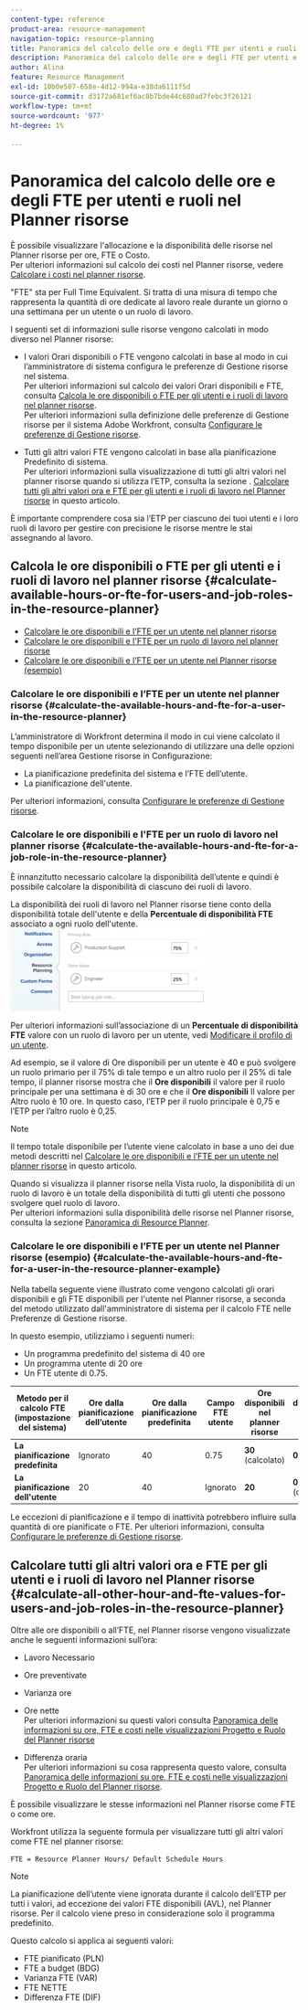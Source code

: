 ```yaml
---
content-type: reference
product-area: resource-management
navigation-topic: resource-planning
title: Panoramica del calcolo delle ore e degli FTE per utenti e ruoli nel Planner risorse
description: Panoramica del calcolo delle ore e degli FTE per utenti e ruoli nel Planner risorse
author: Alina
feature: Resource Management
exl-id: 10b0e507-658e-4d12-994a-e38da6111f5d
source-git-commit: d3172a681ef6ac8b7bde44c680ad7febc3f26121
workflow-type: tm+mt
source-wordcount: '977'
ht-degree: 1%

---
```


# Panoramica del calcolo delle ore e degli FTE per utenti e ruoli nel Planner risorse

<!--
<p data-mc-conditions="QuicksilverOrClassic.Draft mode">(NOTE: Alina:KEEP THIS:***Linked to: Configuring My Settings, Editing User Accounts, Planning in the Resource Planner -- *** Some of this documentation is also duplicated in this article (Scheduling): https://support.workfront.com/hc/en-us/articles/360000557174)</p>
-->

È possibile visualizzare l&#39;allocazione e la disponibilità delle risorse nel Planner risorse per ore, FTE o Costo.\
Per ulteriori informazioni sul calcolo dei costi nel Planner risorse, vedere [Calcolare i costi nel planner risorse](../../resource-mgmt/resource-planning/calculate-costs-resource-planner.md).

&quot;FTE&quot; sta per Full Time Equivalent. Si tratta di una misura di tempo che rappresenta la quantità di ore dedicate al lavoro reale durante un giorno o una settimana per un utente o un ruolo di lavoro.

I seguenti set di informazioni sulle risorse vengono calcolati in modo diverso nel Planner risorse:

* I valori Orari disponibili o FTE vengono calcolati in base al modo in cui l’amministratore di sistema configura le preferenze di Gestione risorse nel sistema.\
   Per ulteriori informazioni sul calcolo dei valori Orari disponibili e FTE, consulta [Calcola le ore disponibili o FTE per gli utenti e i ruoli di lavoro nel planner risorse](#calculate-available-hours-or-fte-for-users-and-job-roles-in-the-resource-planner).\
   Per ulteriori informazioni sulla definizione delle preferenze di Gestione risorse per il sistema Adobe Workfront, consulta [Configurare le preferenze di Gestione risorse](../../administration-and-setup/set-up-workfront/configure-system-defaults/configure-resource-mgmt-preferences.md).

* Tutti gli altri valori FTE vengono calcolati in base alla pianificazione Predefinito di sistema.\
   Per ulteriori informazioni sulla visualizzazione di tutti gli altri valori nel planner risorse quando si utilizza l’ETP, consulta la sezione . [Calcolare tutti gli altri valori ora e FTE per gli utenti e i ruoli di lavoro nel Planner risorse](#calculate-all-other-hour-and-fte-values-for-users-and-job-roles-in-the-resource-planner) in questo articolo.

È importante comprendere cosa sia l’ETP per ciascuno dei tuoi utenti e i loro ruoli di lavoro per gestire con precisione le risorse mentre le stai assegnando al lavoro.

## Calcola le ore disponibili o FTE per gli utenti e i ruoli di lavoro nel planner risorse {#calculate-available-hours-or-fte-for-users-and-job-roles-in-the-resource-planner}

* [Calcolare le ore disponibili e l’FTE per un utente nel planner risorse](#calculate-the-available-hours-and-fte-for-a-user-in-the-resource-planner)
* [Calcolare le ore disponibili e l&#39;FTE per un ruolo di lavoro nel planner risorse](#calculate-the-available-hours-and-fte-for-a-job-role-in-the-resource-planner)
* [Calcolare le ore disponibili e l’FTE per un utente nel Planner risorse (esempio)](#calculate-the-available-hours-and-fte-for-a-user-in-the-resource-planner-example)

### Calcolare le ore disponibili e l’FTE per un utente nel planner risorse {#calculate-the-available-hours-and-fte-for-a-user-in-the-resource-planner}

L’amministratore di Workfront determina il modo in cui viene calcolato il tempo disponibile per un utente selezionando di utilizzare una delle opzioni seguenti nell’area Gestione risorse in Configurazione:

* La pianificazione predefinita del sistema e l’FTE dell’utente.
* La pianificazione dell&#39;utente.

Per ulteriori informazioni, consulta [Configurare le preferenze di Gestione risorse](../../administration-and-setup/set-up-workfront/configure-system-defaults/configure-resource-mgmt-preferences.md).

<!--
<div data-mc-conditions="QuicksilverOrClassic.Draft mode">
<p><br></p>
<p> <img src="assets/nwe-resource-management-system-setting-user's-schedule-350x157.png" style="width: 350;height: 157;" data-mc-conditions="QuicksilverOrClassic.Quicksilver"> </p>
<p>(NOTE: The determines how to calculate resource availability at the system level.For more information about defining the Resource Management preferences for the system, see Configure Resource Management preferences.)</p>
<p>Based on how this setting is configured, the availability of the users in the Resource Planner (hours as well as FTE availability) is calculated by using the following methods: </p>
<ul>
<li><strong>The Default Schedule</strong>: The Default Schedule of the system and the user FTE are used to determine the Available Hours and FTE value for the user in the Resource Planner. The Schedule of the user is ignored. In this case:
<ul>
<li> The <strong>Available Hours</strong> in the<strong>Resource Planner</strong> are calculated using the following formula:<br><code>User Available Hours = Default Schedule Hours * User FTE value</code> <span style="color: #dc143c;">( NOTE: this is the correct value. If this shows as a division in other articles, that is wrong. It's a multiplication between these 2 values).</span><br>For example, if the Default Schedule has 40 hours a week available for work, and the user FTE is 0.5, the user is available to work for 20 hours a week in the Resource Planner.<br>For more information about schedules, including the Default Schedule, see <a href="../../administration-and-setup/set-up-workfront/configure-timesheets-schedules/create-schedules.md" class="MCXref xref">Create a schedule</a></li>
<li style="font-weight: normal;"> The <strong>Available FTE</strong> for the user in the<strong>Resource Planner</strong> is the same as the user FTE specified in the user settings. <br>For example, if the user FTE is 0.5 in the user settings, the available FTE of the user is 0.5 in the Resource Planner. For more information about the value of the user FTE as it displays in the user settings, see <a href="../../administration-and-setup/add-users/create-and-manage-users/edit-a-users-profile.md" class="MCXref xref">Edit a user's profile</a>.<br></li>
</ul></li>
<li><strong>The User's Schedule</strong>: The Schedule of the user is used to determine the availability of the user in the Resource Planner. The value of the user FTE is ignored. In this case:
<ul>
<li> The <strong>Available Hours</strong> in the<strong>Resource Planner</strong> are the same as the Hours from the Schedule of the user.<br>For example, if the Schedule of the user has 40 hours a week available for work, the user is available to work for 40 hours a week in the Resource Planner. </li>
<li> The <strong>Available FTE</strong> in the<strong>Resource Planner</strong> is calculated by the following formula:<br><em><code>User Available FTE = Hours from the Schedule of the User/ Default Schedule Hours</code><br></em>For example, if the Schedule of the user has 20 hours available to work, and the Default Schedule in Workfront has 40 hours available to work, the user's FTE is 0.5.<br>For more information about schedules, including the Default Schedule, see <a href="../../administration-and-setup/set-up-workfront/configure-timesheets-schedules/create-schedules.md" class="MCXref xref">Create a schedule</a>.</li>
</ul></li>
</ul> <note type="note">
If the user is not associated with a schedule, the Available Hours for the user are calculated using the Default Schedule.
</note>
</div>
-->

### Calcolare le ore disponibili e l&#39;FTE per un ruolo di lavoro nel planner risorse {#calculate-the-available-hours-and-fte-for-a-job-role-in-the-resource-planner}

È innanzitutto necessario calcolare la disponibilità dell’utente e quindi è possibile calcolare la disponibilità di ciascuno dei ruoli di lavoro.

La disponibilità dei ruoli di lavoro nel Planner risorse tiene conto della disponibilità totale dell&#39;utente e della **Percentuale di disponibilità FTE** associato a ogni ruolo dell&#39;utente.\
![percent_of_fte_available_at_the_user_level.png](assets/percent-of-fte-availability-at-the-user-level-350x144.png)

Per ulteriori informazioni sull’associazione di un **Percentuale di disponibilità FTE** valore con un ruolo di lavoro per un utente, vedi [Modificare il profilo di un utente](../../administration-and-setup/add-users/create-and-manage-users/edit-a-users-profile.md).

Ad esempio, se il valore di Ore disponibili per un utente è 40 e può svolgere un ruolo primario per il 75% di tale tempo e un altro ruolo per il 25% di tale tempo, il planner risorse mostra che il **Ore disponibili** il valore per il ruolo principale per una settimana è di 30 ore e che il **Ore disponibili** Il valore per Altro ruolo è 10 ore. In questo caso, l’ETP per il ruolo principale è 0,75 e l’ETP per l’altro ruolo è 0,25.

>[!NOTE]
>
>Il tempo totale disponibile per l’utente viene calcolato in base a uno dei due metodi descritti nel [Calcolare le ore disponibili e l’FTE per un utente nel planner risorse](#calculate-the-available-hours-and-fte-for-a-user-in-the-resource-planner) in questo articolo.

Quando si visualizza il planner risorse nella Vista ruolo, la disponibilità di un ruolo di lavoro è un totale della disponibilità di tutti gli utenti che possono svolgere quel ruolo di lavoro.\
Per ulteriori informazioni sulla disponibilità delle risorse nel Planner risorse, consulta la sezione [Panoramica di Resource Planner](../../resource-mgmt/resource-planning/get-started-resource-planner.md).

### Calcolare le ore disponibili e l’FTE per un utente nel Planner risorse (esempio) {#calculate-the-available-hours-and-fte-for-a-user-in-the-resource-planner-example}

Nella tabella seguente viene illustrato come vengono calcolati gli orari disponibili e gli FTE disponibili per l&#39;utente nel Planner risorse, a seconda del metodo utilizzato dall&#39;amministratore di sistema per il calcolo FTE nelle Preferenze di Gestione risorse.

In questo esempio, utilizziamo i seguenti numeri:

* Un programma predefinito del sistema di 40 ore
* Un programma utente di 20 ore
* Un FTE utente di 0.75.

| Metodo per il calcolo FTE (impostazione del sistema) | **Ore dalla pianificazione dell’utente** | **Ore dalla pianificazione predefinita** | **Campo FTE utente** | **Ore disponibili nel planner risorse** | **FTE disponibile nel planner risorse** |
|---|---|---|---|---|---|
| **La pianificazione predefinita** | Ignorato | 40 | 0.75 | **30** (calcolato) | **0.75** |
| **La pianificazione dell&#39;utente** | 20 | 40 | Ignorato | **20** | **0,5** (calcolato) |

Le eccezioni di pianificazione e il tempo di inattività potrebbero influire sulla quantità di ore pianificate o FTE. Per ulteriori informazioni, consulta [Configurare le preferenze di Gestione risorse](../../administration-and-setup/set-up-workfront/configure-system-defaults/configure-resource-mgmt-preferences.md).

## Calcolare tutti gli altri valori ora e FTE per gli utenti e i ruoli di lavoro nel Planner risorse {#calculate-all-other-hour-and-fte-values-for-users-and-job-roles-in-the-resource-planner}

Oltre alle ore disponibili o all’FTE, nel Planner risorse vengono visualizzate anche le seguenti informazioni sull’ora:

* Lavoro Necessario
* Ore preventivate
* Varianza ore
* Ore nette\
   Per ulteriori informazioni su questi valori consulta [Panoramica delle informazioni su ore, FTE e costi nelle visualizzazioni Progetto e Ruolo del Planner risorse](../../resource-mgmt/resource-planning/overview-of-planner-hour-fte-cost-information-in-role-project-views.md)

* Differenza oraria\
   Per ulteriori informazioni su cosa rappresenta questo valore, consulta [Panoramica delle informazioni su ore, FTE e costi nelle visualizzazioni Progetto e Ruolo del Planner risorse](../../resource-mgmt/resource-planning/overview-of-planner-hour-fte-cost-information-in-role-project-views.md).

È possibile visualizzare le stesse informazioni nel Planner risorse come FTE o come ore.

Workfront utilizza la seguente formula per visualizzare tutti gli altri valori come FTE nel planner risorse:

```
FTE = Resource Planner Hours/ Default Schedule Hours
```

>[!NOTE]
>
>La pianificazione dell’utente viene ignorata durante il calcolo dell’ETP per tutti i valori, ad eccezione dei valori FTE disponibili (AVL), nel Planner risorse. Per il calcolo viene preso in considerazione solo il programma predefinito.

Questo calcolo si applica ai seguenti valori:

* FTE pianificato (PLN)
* FTE a budget (BDG)
* Varianza FTE (VAR)
* FTE NETTE
* Differenza FTE (DIF)
